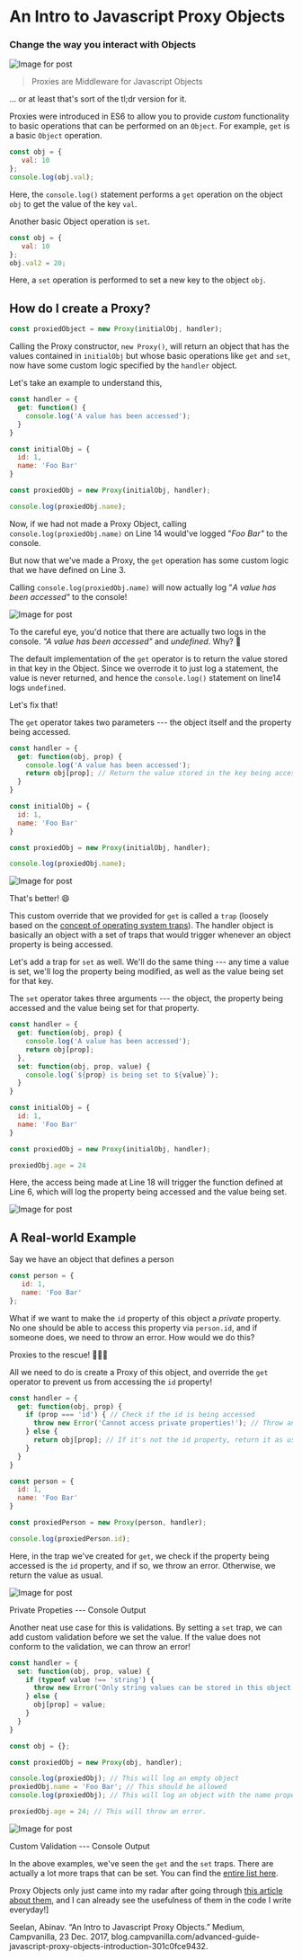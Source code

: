 # An Intro to Javascript Proxy Objects

### Change the way you interact with Objects

![Image for post](https://miro.medium.com/max/5472/1*Mmid3OPj9sZtMaLv0H3XWg.png)

> Proxies are Middleware for Javascript Objects

... or at least that's sort of the tl;dr version for it.

Proxies were introduced in ES6 to allow you to provide *custom* functionality to basic operations that can be performed on an `Object`. For example, `get` is a basic `Object` operation.
```javascript
const obj = {
   val: 10
};
console.log(obj.val);
```
Here, the `console.log()` statement performs a `get` operation on the object `obj` to get the value of the key `val`.

Another basic Object operation is `set`.
```javascript
const obj = {
   val: 10
};
obj.val2 = 20;
```
Here, a `set` operation is performed to set a new key to the object `obj`.

## How do I create a Proxy?
```javascript
const proxiedObject = new Proxy(initialObj, handler);
```
Calling the Proxy constructor, `new Proxy()`, will return an object that has the values contained in `initialObj` but whose basic operations like `get` and `set`, now have some custom logic specified by the `handler` object.

Let's take an example to understand this,
```javascript
const handler = {
  get: function() {
    console.log('A value has been accessed');
  }
}

const initialObj = {
  id: 1,
  name: 'Foo Bar'
}

const proxiedObj = new Proxy(initialObj, handler);

console.log(proxiedObj.name); 
```
Now, if we had not made a Proxy Object, calling `console.log(proxiedObj.name)` on Line 14 would've logged "*Foo Bar"* to the console.

But now that we've made a Proxy, the `get` operation has some custom logic that we have defined on Line 3.

Calling `console.log(proxiedObj.name)` will now actually log "*A value has been accessed"* to the console!

![Image for post](https://miro.medium.com/max/934/1*qUIxgSBBJlaGaVdl1-wNjg.png)

To the careful eye, you'd notice that there are actually two logs in the console. *"A value has been accessed"* and *undefined*. Why? 🤔

The default implementation of the `get` operator is to return the value stored in that key in the Object. Since we overrode it to just log a statement, the value is never returned, and hence the `console.log()` statement on line14 logs `undefined`.

Let's fix that!

The `get` operator takes two parameters --- the object itself and the property being accessed.
```javascript
const handler = {
  get: function(obj, prop) {
    console.log('A value has been accessed');
    return obj[prop]; // Return the value stored in the key being accessed
  }
}

const initialObj = {
  id: 1,
  name: 'Foo Bar'
}

const proxiedObj = new Proxy(initialObj, handler);

console.log(proxiedObj.name);
```

![Image for post](https://miro.medium.com/max/932/1*1FmUg3gJ53VaLr4OH6T-qQ.png)

That's better! 😄

This custom override that we provided for `get` is called a `trap` (loosely based on the [concept of operating system traps](https://en.wikipedia.org/wiki/Trap_(computing))). The handler object is basically an object with a set of traps that would trigger whenever an object property is being accessed.

Let's add a trap for `set` as well. We'll do the same thing --- any time a value is set, we'll log the property being modified, as well as the value being set for that key.

The `set` operator takes three arguments --- the object, the property being accessed and the value being set for that property.
```javascript
const handler = {
  get: function(obj, prop) {
    console.log('A value has been accessed');
    return obj[prop];
  },
  set: function(obj, prop, value) {
    console.log(`${prop} is being set to ${value}`);
  }
}

const initialObj = {
  id: 1,
  name: 'Foo Bar'
}

const proxiedObj = new Proxy(initialObj, handler);

proxiedObj.age = 24
```

Here, the access being made at Line 18 will trigger the function defined at Line 6, which will log the property being accessed and the value being set.


![Image for post](https://miro.medium.com/max/932/1*WRWfVh6M21gJ8DS2BUF7Yg.png)


## A Real-world Example

Say we have an object that defines a person
```javascript
const person = {
   id: 1,
   name: 'Foo Bar'
};
```

What if we want to make the `id` property of this object a *private* property. No one should be able to access this property via `person.id`, and if someone does, we need to throw an error. How would we do this?

Proxies to the rescue! 🎉👩‍🚒

All we need to do is create a Proxy of this object, and override the `get` operator to prevent us from accessing the `id` property!

```javascript
const handler = {
  get: function(obj, prop) {
    if (prop === 'id') { // Check if the id is being accessed
      throw new Error('Cannot access private properties!'); // Throw an error
    } else {
      return obj[prop]; // If it's not the id property, return it as usual
    }
  }
}

const person = {
  id: 1,
  name: 'Foo Bar'
}

const proxiedPerson = new Proxy(person, handler);

console.log(proxiedPerson.id);
```

Here, in the trap we've created for `get`, we check if the property being accessed is the `id` property, and if so, we throw an error. Otherwise, we return the value as usual.

![Image for post](https://miro.medium.com/max/928/1*aV-wxEkYcSHcIY86HWxspw.png)

Private Propeties --- Console Output

Another neat use case for this is validations. By setting a `set` trap, we can add custom validation before we set the value. If the value does not conform to the validation, we can throw an error!

```javascript
const handler = {
  set: function(obj, prop, value) {
    if (typeof value !== 'string') {
      throw new Error('Only string values can be stored in this object!');
    } else {
      obj[prop] = value;  
    }
  }
}

const obj = {};

const proxiedObj = new Proxy(obj, handler);

console.log(proxiedObj); // This will log an empty object 
proxiedObj.name = 'Foo Bar'; // This should be allowed
console.log(proxiedObj); // This will log an object with the name property set

proxiedObj.age = 24; // This will throw an error.
```


![Image for post](https://miro.medium.com/max/934/1*g1ITszNQlXkt7EK6nDmWxQ.png)

Custom Validation --- Console Output

In the above examples, we've seen the `get` and the `set` traps. There are actually a lot more traps that can be set. You can find the [entire list here](https://docs.microsoft.com/en-us/scripting/javascript/reference/proxy-object-javascript).

Proxy Objects only just came into my radar after going through [this article about them](https://davidwalsh.name/watch-object-changes?utm_source=blog.campvanilla.com), and I can already see the usefulness of them in the code I write everyday!]

Seelan, Abinav. “An Intro to Javascript Proxy Objects.” Medium, Campvanilla, 23 Dec. 2017, blog.campvanilla.com/advanced-guide-javascript-proxy-objects-introduction-301c0fce9432. 